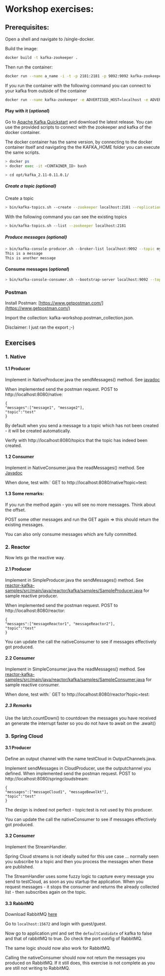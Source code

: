 
# Workshop exercises:




## Prerequisites: 

Open a shell and navigate to /single-docker.

Build the image: 
```bash
docker build -t kafka-zookeeper .
```


Then run the container:
```bash
docker run --name a_name -i -t -p 2181:2181 -p 9092:9092 kafka-zookeeper
```

If you run the container with the following command you can connect to your kafka from outside of the container
```bash
docker run --name kafka-zookeeper -e ADVERTISED_HOST=localhost -e ADVERTISED_PORT=9092 -i -t -p 2181:2181 -p 9092:9092 kafka-zookeeper
```

#### Play with it (*optional*)

Go to [Apache Kafka Quickstart](https://kafka.apache.org/quickstart) and download the latest release.
You can use the provided scripts to connect with the zookeeper and kafka of the docker container.

The docker container has the same version, by connecting to the docker container itself and navigating the the KAFKA_HOME folder you can execute the same scripts.
```bash
> docker ps
> docker exec -it <CONTAINER_ID> bash

> cd opt/kafka_2.11-0.11.0.1/
```


##### Create a topic (*optional*)
Create a topic
```bash
> bin/kafka-topics.sh --create --zookeeper localhost:2181 --replication-factor 1 --partitions 1 --topic mytest
```

With the following command you can see the existing topics
```bash
> bin/kafka-topics.sh --list --zookeeper localhost:2181
```


##### Produce messages (*optional*)


```bash
> bin/kafka-console-producer.sh --broker-list localhost:9092 --topic mytest
This is a message
This is another message
```
#### Consume messages (*optional*)
```bash
> bin/kafka-console-consumer.sh --bootstrap-server localhost:9092 --topic mytest --from-beginning
```



### Postman

Install Postman: [https://www.getpostman.com/](https://www.getpostman.com/)

Import the collection: kafka-workshop.postman_collection.json.

Disclaimer: I just ran the export ;-)


## Exercises

### 1. Native

#### 1.1 Producer

Implement in NativeProducer.java the sendMessages() method.
See [javadoc](https://kafka.apache.org/0110/javadoc/index.html?org/apache/kafka/clients/producer/KafkaProducer.html)

When implemented send the postman request.
POST to http://localhost:8080/native:
```
{
"messages":["message1", "message2"], 
"topic":"test"
}
```

By default when you send a message to a topic which has not been created - it will be created automatically.


Verify with http://localhost:8080/topics that the topic has indeed been created.

#### 1.2 Consumer

Implement in NativeConsumer.java the readMessages() method.
See [Javadoc](https://kafka.apache.org/0110/javadoc/index.html?org/apache/kafka/clients/consumer/KafkaConsumer.html)

When done, test with:`
GET to http://localhost:8080/native?topic=test: 

#### 1.3 Some remarks: 
If you run the method again - you will see no more messages.
Think about the offset.

POST some other messages and run the GET again => this should return the existing messages.

You can also only consume messages which are fully committed.


### 2. Reactor

Now lets go the reactive way.

#### 2.1 Producer

Implement in SimpleProducer.java the sendMessages() method.
See [reactor-kafka-samples/src/main/java/reactor/kafka/samples/SampleProducer.java](https://github.com/reactor/reactor-kafka/blob/master/reactor-kafka-samples/src/main/java/reactor/kafka/samples/SampleProducer.java) for sample reactive producer. 

When implemented send the postman request.
POST to http://localhost:8080/reactor:
```
{
"messages":["messageReactor1", "messageReactor2"], 
"topic":"test"
}
```

You can update the call the nativeConsumer to see if messages effectively got produced.

#### 2.2 Consumer

Implement in SimpleConsumer.java the readMessages() method.
See [reactor-kafka-samples/src/main/java/reactor/kafka/samples/SampleConsumer.java](https://github.com/reactor/reactor-kafka/blob/master/reactor-kafka-samples/src/main/java/reactor/kafka/samples/SampleConsumer.java) for sample reactive consumer.

When done, test with:`
GET to http://localhost:8080/reactor?topic=test: 

##### 2.3 Remarks
Use the latch.countDown() to countdown the messages you have received an generate the interrupt faster so you do not have to await on the .await()

### 3. Spring Cloud

#### 3.1 Producer

Define an output channel with the name testCloud in OutputChannels.java.

Implement sendMessages in CloudProducer, use the outputchannel you defined.
When implemented send the postman request.
POST to http://localhost:8080/springcloudstream:
```
{
"messages":["messageCloud1", "messageBewolkt"], 
"topic":"test"
}
```

The design is indeed not perfect - topic:test is not used by this producer.

You can update the call the nativeConsumer to see if messages effectively got produced.

#### 3.2 Consumer

Implement the StreamHandler.

Spring Cloud streams is not ideally suited for this use case ... normally seen you subscribe to a topic and then you process the messages when these are published.

The StreamHandler uses some fuzzy logic to capture every message you send to testCloud, as soon as you startup the application.
When you request messages - it stops the consumer and returns the already collected list - then subscribes again on the topic.


#### 3.3 RabbitMQ
Download RabbitMQ [here](https://www.rabbitmq.com/download.html)

Go to `localhost:15672` and login with guest/guest.

Now go to application.yml and set the `defaultCandidate` of kafka to false and that of rabbitMQ to true.
Do check the port config of RabbitMQ.

The same logic should now also work for RabbitMQ.

Calling the nativeConsumer should now not return the messages you produced on RabbitMQ.
If it still does, this exercise is not complete as you are still not writing to RabbitMQ.
